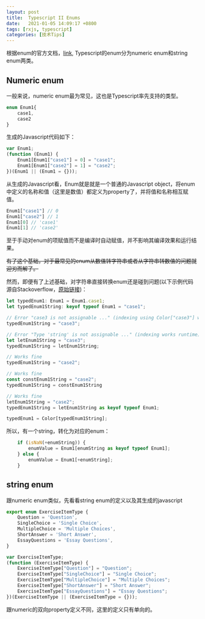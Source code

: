 ```yaml
---
layout: post
title:  Typescript II Enums
date:   2021-01-05 14:09:17 +0800
tags: [rxjs, typescript]
categories: [技术Tips]
---
```


根据enum的官方文档，[link](https://www.typescriptlang.org/docs/handbook/enums.html#numeric-enums), Typescript的enum分为numeric enum和string enum两类。

## Numeric enum

一般来说，numeric enum最为常见，这也是Typescript率先支持的类型。

```typescript
enum Enum1{
    case1,
    case2
}
```

生成的Javascript代码如下：   
```javascript
var Enum1;
(function (Enum1) {
    Enum1[Enum1["case1"] = 0] = "case1";
    Enum1[Enum1["case2"] = 1] = "case2";
})(Enum1 || (Enum1 = {}));
```

从生成的Javascript看，Enum就是就是一个普通的Javascript object，将enum中定义的名称和值（这里是数值）都定义为property了，并将值和名称相互赋值。


```javascript
Enum1["case1"] // 0
Enum1["case2"] // 1
Enum1[0] // 'case1'
Enum1[1] // 'case2'
```

至于手动对enum的项赋值而不是编译时自动赋值，并不影响其编译效果和运行结果。


~~有了这个基础，对于最常见的enum从数值转字符串或者从字符串转数值的问题就迎刃而解了。~~

然而，即便有了上述基础，对字符串直接转换enum还是碰到问题(以下示例代码源自Stackoverflow，[原始链接](https://stackoverflow.com/questions/17380845/how-do-i-convert-a-string-to-enum-in-typescript))：

```typescript
let typedEnum1: Enum1 = Enum1.case1;
let typedEnum1String: keyof typeof Enum1 = "case1";

// Error "case3 is not assignable ..." (indexing using Color["case3"] will return undefined runtime)
typedEnum1String = "case3";

// Error "Type 'string' is not assignable ..." (indexing works runtime)
let letEnum1String = "case3";
typedEnum1String = letEnum1String;

// Works fine
typedEnum1String = "case2";

// Works fine
const constEnum1String = "case2";
typedEnum1String = constEnum1String

// Works fine
letEnum1String = "case2";
typedEnum1String = letEnum1String as keyof typeof Enum1;

typedEnum1 = Color[typedEnum1String];
```

所以，有一个string，转化为对应的enum：

```typescript
    if (isNaN(+enumString)) {
        enumValue = Enum1[enumString as keyof typeof Enum1];
    } else {
        enumValue = Enum1[+enumString];
    }
```


## string enum

跟numeric enum类似，先看看string enum的定义以及其生成的javascript

```typescript
export enum ExerciseItemType {
    Question = 'Question',
    SingleChoice = 'Single Choice',
    MultipleChoice = 'Multiple Choices',
    ShortAnswer = 'Short Answer',
    EssayQuestions = 'Essay Questions',
}
```

```javascript
var ExerciseItemType;
(function (ExerciseItemType) {
    ExerciseItemType["Question"] = "Question";
    ExerciseItemType["SingleChoice"] = "Single Choice";
    ExerciseItemType["MultipleChoice"] = "Multiple Choices";
    ExerciseItemType["ShortAnswer"] = "Short Answer";
    ExerciseItemType["EssayQuestions"] = "Essay Questions";
})(ExerciseItemType || (ExerciseItemType = {}));
```

跟numeric的双向property定义不同，这里的定义只有单向的。

